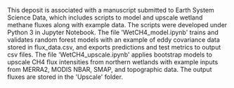 This deposit is associated with a manuscript submitted to Earth System Science Data, which includes scripts to model and upscale wetland methane fluxes along with example data.
The scripts were developed under Python 3 in Jupyter Notebook. 
The file 'WetCH4_model.ipynb' trains and validates random forest models with an example of eddy covariance data stored in flux_data.csv, and exports predictions and test metrics to output csv files.
The file 'WetCH4_upscale.ipynb' applies bootstrap models to upscale CH4 flux intensities from northern wetlands with example inputs from MERRA2, MODIS NBAR, SMAP, and topographic data. The output fluxes are stored in the 'Upscale' folder.
